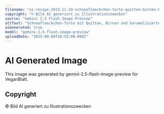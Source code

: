 ```yaml
---
filename: "ai-recipe-2013-11-24-schneefloeckchen-torte-quitten-birnen-karamelisierten-nuessen.svg"
copyright: "© Bild AI generiert zu Illustrationszwecken"
source: "Gemini 2.5 Flash Image Preview"
altText: "Schneefloeckchen-Torte mit Quitten, Birnen und karamelisierten Nüssen"
aiGenerated: true
model: "gemini-2.5-flash-image-preview"
uploadDate: "2025-09-04T16:52:00.000Z"
---
```


# AI Generated Image

This image was generated by gemini-2.5-flash-image-preview for VeganBlatt.

## Copyright
© Bild AI generiert zu Illustrationszwecken